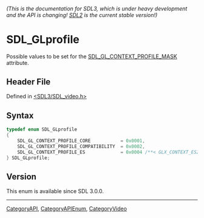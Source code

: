 ###### (This is the documentation for SDL3, which is under heavy development and the API is changing! [SDL2](https://wiki.libsdl.org/SDL2/) is the current stable version!)
# SDL_GLprofile

Possible values to be set for the [SDL_GL_CONTEXT_PROFILE_MASK](SDL_GL_CONTEXT_PROFILE_MASK) attribute.

## Header File

Defined in [<SDL3/SDL_video.h>](https://github.com/libsdl-org/SDL/blob/main/include/SDL3/SDL_video.h)

## Syntax

```c
typedef enum SDL_GLprofile
{
    SDL_GL_CONTEXT_PROFILE_CORE           = 0x0001,
    SDL_GL_CONTEXT_PROFILE_COMPATIBILITY  = 0x0002,
    SDL_GL_CONTEXT_PROFILE_ES             = 0x0004 /**< GLX_CONTEXT_ES2_PROFILE_BIT_EXT */
} SDL_GLprofile;
```

## Version

This enum is available since SDL 3.0.0.

----
[CategoryAPI](CategoryAPI), [CategoryAPIEnum](CategoryAPIEnum), [CategoryVideo](CategoryVideo)

